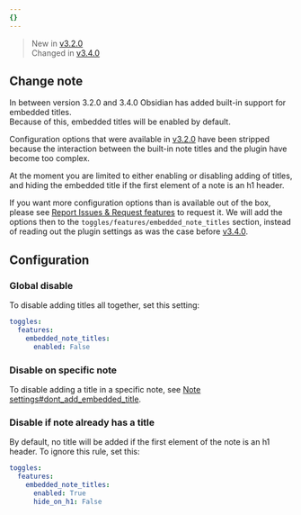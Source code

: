 ```yaml
---
{}
---
```

   
> New in [v3.2.0](../../Changelog/v3.2.0.md)   
> Changed in [v3.4.0](../../Changelog/v3.4.0.md)   
   
## Change note   
In between version 3.2.0 and 3.4.0 Obsidian has added built-in support for embedded titles.   
Because of this, embedded titles will be enabled by default.    
   
Configuration options that were available in [v3.2.0](../../Changelog/v3.2.0.md) have been stripped because the interaction between the built-in note titles and the plugin have become too complex.    
   
At the moment you are limited to either enabling or disabling adding of titles,  and hiding the embedded title if the first element of a note is an h1 header.    
   
If you want more configuration options than is available out of the box, please see [Report Issues & Request features](../../General%20Information/Report%20Issues%20%26%20Request%20features.md) to request it. We will add the options then to the `toggles/features/embedded_note_titles` section, instead of reading out the plugin settings as was the case before [v3.4.0](../../Changelog/v3.4.0.md).   
   
## Configuration   
### Global disable   
To disable adding titles all together, set this setting:   
   
``` yaml
toggles:
  features:
    embedded_note_titles:
      enabled: False
```
   
   
### Disable on specific note   
To disable adding a title in a specific note, see [Note settings#dont_add_embedded_title](../../Configurations/Note%20settings/Note%20settings.md#dont_add_embedded_title).   
   
### Disable if note already has a title   
By default, no title will be added if the first element of the note is an h1 header. To ignore this rule, set this:   
``` yaml
toggles:
  features:
    embedded_note_titles:
      enabled: True
      hide_on_h1: False
```

